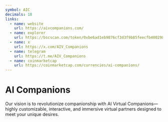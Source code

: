 ```yaml
---
symbol: AIC
decimals: 18
links:
  - name: website
    url: https://aivcompanions.com/
  - name: explorer
    url: https://bscscan.com/token/0xbe6ad1eb9876cf3d3f9b85feecfb400298e80143
  - name: x
    url: https://x.com/AIV_Companions
  - name: telegram
    url: https://t.me/AIV_Companions
  - name: coinmarketcap
    url: https://coinmarketcap.com/currencies/ai-companions/
---
```


# AI Companions

Our vision is to revolutionize companionship with AI Virtual Companions—highly customizable, interactive, and immersive virtual partners designed to meet your unique desires.
